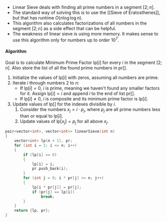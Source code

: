 - Linear Sieve deals with finding all prime numbers in a segment $[2; n]$.
- The standard way of solving this is to use the [[Sieve of Eratosthenes]], but that has runtime $O(n\log\log n)$.
- This algorithm also calculates factorizations of all numbers in the segment $[2; n]$ as a side effect that can be helpful.
- The weakness of linear sieve is using more memory. It makes sense to use this algorithm only for numbers up to order $10^7$.
#### Algorithm
Goal is to calculate Minimum Prime Factor $\text{lp}[i]$ for every $i$ in the segment $[2; n]$. Also store the list of all the found prime numbers in $\text{pr}[]$.
1. Initialize the values of $\text{lp}[i]$ with zeros, assuming all numbers are prime.
2. Iterate $i$ through numbers $2$ to $n$:
	- If $\text{lp}[i] = 0$, $i$ is prime, meaning we haven't found any smaller factors for it. Assign $\text{lp}[i] = i$ and append $i$ to the end of list $\text{pr}[]$.
	- If $\text{lp}[i] \ne 0$, $i$ is composite and its minimum prime factor is $\text{lp}[i]$.
3. Update values of $\text{lp}[]$ for the indexes divisible by $i$.
	1. Consider the numbers $x_j = i\cdot p_j$, where $p_j$ are all prime numbers less than or equal to $\text{lp}[i]$.
	2. Update values of $\text{lp}[x_j] = p_j$ for all above $x_j$.
```cpp
pair<vector<int>, vector<int>> linearSieve(int n)
{
	vector<int> lp(n + 1), pr;
	for (int i = 2; i <= n; i++)
	{
		if (lp[i] == 0)
		{
			lp[i] = i;
			pr.push_back(i);
		}
		for (int j = 0; i * pr[j] <= n; j++)
		{
			lp[i * pr[j]] = pr[j];
			if (pr[j] == lp[i])
				break;
		}
	}
	return {lp, pr};
}
```